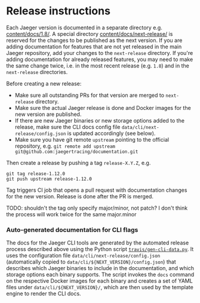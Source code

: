 # Release instructions

Each Jaeger version is documented in a separate directory e.g. [content/docs/1.8/](./content/docs/1.8/). A special directory [content/docs/next-release/](./content/docs/next-release/) is reserved for the changes to be published as the next version. If you are adding documentation for features that are not yet released in the main Jaeger repository, add your changes to the `next-release` directory. If you're adding documentation for already released features, you may need to make the same change twice, i.e. in the most recent release (e.g. `1.8`) and in the `next-release` directories.

Before creating a new release:

  - Make sure all outstanding PRs for that version are merged to `next-release` directory.
  - Make sure the actual Jaeger release is done and Docker images for the new version are published.
  - If there are new Jaeger binaries or new storage options added to the release, make sure the CLI docs config file `data/cli/next-release/config.json` is updated accordingly (see below).
  - Make sure you have git remote `upstream` pointing to the official repository, e.g.
    `git remote add upstream git@github.com:jaegertracing/documentation.git`

Then create a release by pushing a tag `release-X.Y.Z`, e.g.

```shell
git tag release-1.12.0
git push upstream release-1.12.0
```

Tag triggers CI job that opens a pull request with documentation changes for the new version.
Release is done after the PR is merged.

TODO: shouldn't the tag only specify major/minor, not patch? I don't think the process will work twice for the same major.minor

### Auto-generated documentation for CLI flags

The docs for the Jaeger CLI tools are generated by the automated release process described above using the Python script [`travis/gen-cli-data.py`](./travis/gen-cli-data.py). It uses the configuration file `data/cli/next-release/config.json` (automatically copied to `data/cli/${NEXT_VERSION}/config.json`) that describes which Jaeger binaries to include in the documentation, and which storage options each binary supports. The script invokes the `docs` command on the respective Docker images for each  binary and creates a set of YAML files under `data/cli/${NEXT_VERSION}/`, which are then used by the template engine to render the CLI docs.


